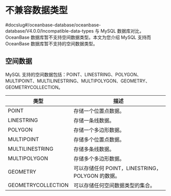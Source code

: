 # 不兼容数据类型
#docslug#/oceanbase-database/oceanbase-database/V4.0.0/Incompatible-data-types
与 MySQL 数据库对比，OceanBase 数据库暂不支持空间数据类型。本文为您介绍 MySQL 支持而 OceanBase 数据库暂不支持的空间数据类型。

## 空间数据

MySQL 支持的空间数据包括：POINT、LINESTRING、POLYGON、MULTIPOINT、MULTILINESTRING、MULTIPOLYGON、GEOMETRY、GEOMETRYCOLLECTION。

|         类型         |                  描述                  |
|--------------------|--------------------------------------|
| POINT              | 存储一个位置点数据。                           |
| LINESTRING         | 存储一条线数据。                             |
| POLYGON            | 存储一个多边形数据。                           |
| MULTIPOINT         | 存储多个位置点数据。                           |
| MULTILINESTRING    | 存储多条线数据。                             |
| MULTIPOLYGON       | 存储多个多边形数据。                           |
| GEOMETRY           | 可以存储任何 POINT，LINESTRING，POLYGON 的数据。 |
| GEOMETRYCOLLECTION | 可以存储任何空间数据类型的集合。                     |
